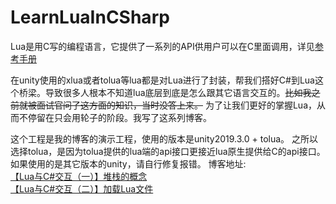 # LearnLuaInCSharp
Lua是用C写的编程语言，它提供了一系列的API供用户可以在C里面调用，详见[参考手册](http://cloudwu.github.io/lua53doc/contents.html)

在unity使用的xlua或者tolua等lua都是对Lua进行了封装，帮我们搭好C#到Lua这个桥梁。导致很多人根本不知道lua底层到底是怎么跟其它语言交互的。~~比如我之前就被面试官问了这方面的知识，当时没答上来。~~ 为了让我们更好的掌握Lua，从而不停留在只会用轮子的阶段。我写了这系列博客。

这个工程是我的博客的演示工程，使用的版本是unity2019.3.0 + tolua。  之所以选择tolua，是因为tolua提供的lua端的api接口更接近lua原生提供给C的api接口。
如果使用的是其它版本的unity，请自行修复报错。
博客地址:  
[【Lua与C#交互（一）】堆栈的概念](https://blog.csdn.net/j756915370/article/details/105779176)  
[【Lua与C#交互（二）】加载Lua文件](https://blog.csdn.net/j756915370/article/details/105846924)
